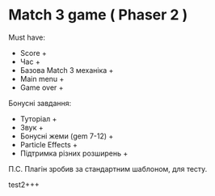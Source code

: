 # Match 3 game ( Phaser 2 )

Must have:
- Score +
- Час +
- Базова Match 3 механіка +
- Main menu +
- Game over +

Бонусні завдання:
- Туторіал +
- Звук +
- Бонусні жеми (gem 7-12) +
- Particle Effects +
- Підтримка різних розширень +

П.С. Плагін зробив за стандартним шаблоном, для тесту.

test2+++